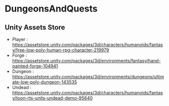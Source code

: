 # DungeonsAndQuests

## Unity Assets Store
- Player : https://assetstore.unity.com/packages/3d/characters/humanoids/fantasy/free-low-poly-human-rpg-character-219979
- Forge : https://assetstore.unity.com/packages/3d/environments/fantasy/hand-painted-forge-104941
- Dungeon : https://assetstore.unity.com/packages/3d/environments/dungeons/ultimate-low-poly-dungeon-143535
- Undead : https://assetstore.unity.com/packages/3d/characters/humanoids/fantasy/toon-rts-units-undead-demo-95640
